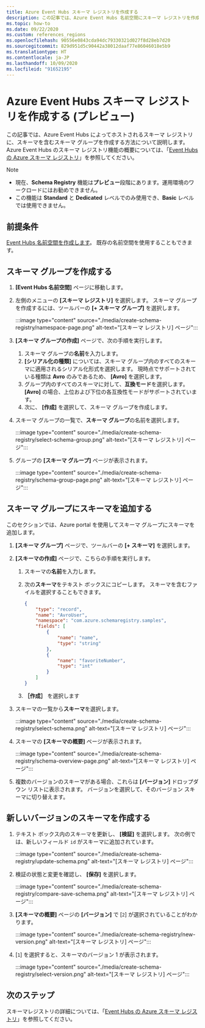 ```yaml
---
title: Azure Event Hubs スキーマ レジストリを作成する
description: この記事では、Azure Event Hubs 名前空間にスキーマ レジストリを作成する方法について説明します。
ms.topic: how-to
ms.date: 09/22/2020
ms.custom: references_regions
ms.openlocfilehash: 90556e0843cda94dc79330321d027f8d28eb7d20
ms.sourcegitcommit: 829d951d5c90442a38012daaf77e86046018e5b9
ms.translationtype: HT
ms.contentlocale: ja-JP
ms.lasthandoff: 10/09/2020
ms.locfileid: "91652195"
---
```

# <a name="create-an-azure-event-hubs-schema-registry-preview"></a>Azure Event Hubs スキーマ レジストリを作成する (プレビュー)
この記事では、Azure Event Hubs によってホストされるスキーマ レジストリに、スキーマを含むスキーマ グループを作成する方法について説明します。 Azure Event Hubs のスキーマ レジストリ機能の概要については、「[Event Hubs の Azure スキーマ レジストリ](schema-registry-overview.md)」を参照してください。

> [!NOTE]
> - 現在、**Schema Registry** 機能は**プレビュー**段階にあります。運用環境のワークロードにはお勧めできません。
> - この機能は **Standard** と **Dedicated** レベルでのみ使用でき、**Basic** レベルでは使用できません。

## <a name="prerequisites"></a>前提条件
[Event Hubs 名前空間を作成します](event-hubs-create.md#create-an-event-hubs-namespace)。 既存の名前空間を使用することもできます。 

## <a name="create-a-schema-group"></a>スキーマ グループを作成する
1. **[Event Hubs 名前空間]** ページに移動します。 
1. 左側のメニューの **[スキーマ レジストリ]** を選択します。 スキーマ グループを作成するには、ツールバーの **[+ スキーマ グループ]** を選択します。 

    :::image type="content" source="./media/create-schema-registry/namespace-page.png" alt-text="[スキーマ レジストリ] ページ":::
1. **[スキーマ グループの作成]** ページで、次の手順を実行します。
    1. スキーマ グループの**名前**を入力します。
    1. **[シリアル化の種類]** については、スキーマ グループ内のすべてのスキーマに適用されるシリアル化形式を選択します。 現時点でサポートされている種類は **Avro** のみであるため、 **[Avro]** を選択します。 
    1. グループ内のすべてのスキーマに対して、**互換モード**を選択します。 **[Avro]** の場合、上位および下位の各互換性モードがサポートされています。 
    1. 次に、 **[作成]** を選択して、スキーマ グループを作成します。 
1. スキーマ グループの一覧で、**スキーマ グループ**の名前を選択します。

    :::image type="content" source="./media/create-schema-registry/select-schema-group.png" alt-text="[スキーマ レジストリ] ページ":::    
1. グループの **[スキーマ グループ]** ページが表示されます。

    :::image type="content" source="./media/create-schema-registry/schema-group-page.png" alt-text="[スキーマ レジストリ] ページ":::
    

## <a name="add-a-schema-to-the-schema-group"></a>スキーマ グループにスキーマを追加する
このセクションでは、Azure portal を使用してスキーマ グループにスキーマを追加します。 

1. **[スキーマ グループ]** ページで、ツールバーの **[+ スキーマ]** を選択します。 
1. **[スキーマの作成]** ページで、こちらの手順を実行します。
    1. スキーマの**名前**を入力します。
    1. 次の**スキーマ**をテキスト ボックスにコピーします。 スキーマを含むファイルを選択することもできます。
    
        ```json
        {
            "type": "record",
            "name": "AvroUser",
            "namespace": "com.azure.schemaregistry.samples",
            "fields": [
                {
                    "name": "name",
                    "type": "string"
                },
                {
                    "name": "favoriteNumber",
                    "type": "int"
                }
            ]
        }
        ```
    1. **［作成］** を選択します 
1. スキーマの一覧から**スキーマ**を選択します。 

    :::image type="content" source="./media/create-schema-registry/select-schema.png" alt-text="[スキーマ レジストリ] ページ":::
1. スキーマの **[スキーマの概要]** ページが表示されます。 

    :::image type="content" source="./media/create-schema-registry/schema-overview-page.png" alt-text="[スキーマ レジストリ] ページ":::    
1. 複数のバージョンのスキーマがある場合、これらは **[バージョン]** ドロップダウン リストに表示されます。 バージョンを選択して、そのバージョン スキーマに切り替えます。 

## <a name="create-a-new-version-of-schema"></a>新しいバージョンのスキーマを作成する

1. テキスト ボックス内のスキーマを更新し、 **[検証]** を選択します。 次の例では、新しいフィールド `id` がスキーマに追加されています。 

    :::image type="content" source="./media/create-schema-registry/update-schema.png" alt-text="[スキーマ レジストリ] ページ":::    
    
1. 検証の状態と変更を確認し、 **[保存]** を選択します。 

    :::image type="content" source="./media/create-schema-registry/compare-save-schema.png" alt-text="[スキーマ レジストリ] ページ":::     
1. **[スキーマの概要]** ページの **[バージョン]** で [`2`] が選択されていることがわかります。 

    :::image type="content" source="./media/create-schema-registry/new-version.png" alt-text="[スキーマ レジストリ] ページ":::    
1. [`1`] を選択すると、スキーマのバージョン 1 が表示されます。 

    :::image type="content" source="./media/create-schema-registry/select-version.png" alt-text="[スキーマ レジストリ] ページ":::    


## <a name="next-steps"></a>次のステップ
スキーマレジストリの詳細については、「[Event Hubs の Azure スキーマ レジストリ](schema-registry-overview.md)」を参照してください。

